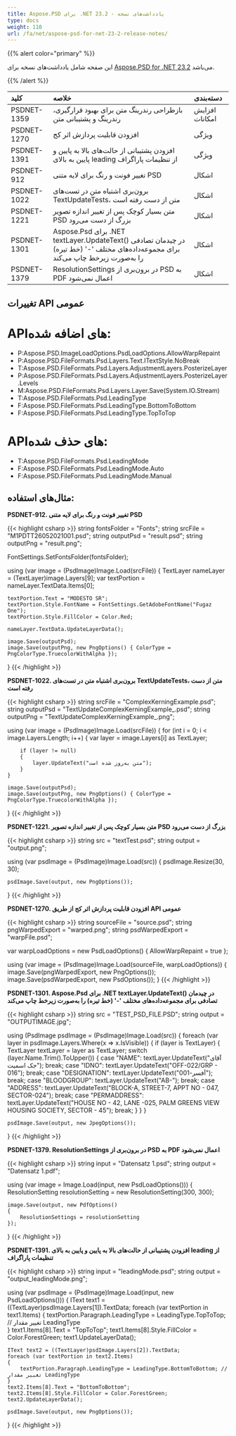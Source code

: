 ```yaml
---
title: Aspose.PSD برای .NET 23.2 - یادداشت‌های نسخه
type: docs
weight: 110
url: /fa/net/aspose-psd-for-net-23-2-release-notes/
---
```


{{% alert color="primary" %}}

این صفحه شامل یادداشت‌های نسخه برای [Aspose.PSD for .NET 23.2](https://www.nuget.org/packages/Aspose.PSD/) می‌باشد.

{{% /alert %}}

|**کلید**|**خلاصه**|**دسته‌بندی**|
| :- | :- | :- |
|PSDNET-1359|بازطراحی رندرینگ متن برای بهبود قرارگیری، رندرینگ و پشتیبانی متن|افزایش امکانات|
|PSDNET-1270|افزودن قابلیت پردازش اثر کج|ویژگی|
|PSDNET-1391|افزودن پشتیبانی از حالت‌های بالا به پایین و پایین به بالای leading از تنظیمات پاراگراف|ویژگی|
|PSDNET-912|تغییر فونت و رنگ برای لایه متنی PSD|اشکال|
|PSDNET-1022|برون‌بری اشتباه متن در تست‌های TextUpdateTests، متن از دست رفته است|اشکال|
|PSDNET-1221|متن بسیار کوچک پس از تغییر اندازه تصویر PSD بزرگ از دست می‌رود|اشکال|
|PSDNET-1301|Aspose.Psd برای .NET textLayer.UpdateText() در چیدمان تصادفی برای مجموعه‌داده‌های مختلف '-' (خط تیره) را به‌صورت زیرخط چاپ می‌کند|اشکال|
|PSDNET-1379|ResolutionSettings در برون‌بری از PSD به PDF اعمال نمی‌شود|اشکال|


## تغییرات API عمومی
# **API‌های اضافه شده:**
- P:Aspose.PSD.ImageLoadOptions.PsdLoadOptions.AllowWarpRepaint
- P:Aspose.PSD.FileFormats.Psd.Layers.Text.ITextStyle.NoBreak
- T:Aspose.PSD.FileFormats.Psd.Layers.AdjustmentLayers.PosterizeLayer
- P:Aspose.PSD.FileFormats.Psd.Layers.AdjustmentLayers.PosterizeLayer.Levels
- M:Aspose.PSD.FileFormats.Psd.Layers.Layer.Save(System.IO.Stream)
- T:Aspose.PSD.FileFormats.Psd.LeadingType
- F:Aspose.PSD.FileFormats.Psd.LeadingType.BottomToBottom
- F:Aspose.PSD.FileFormats.Psd.LeadingType.TopToTop


# **API‌های حذف شده:**
- T:Aspose.PSD.FileFormats.Psd.LeadingMode
- F:Aspose.PSD.FileFormats.Psd.LeadingMode.Auto
- F:Aspose.PSD.FileFormats.Psd.LeadingMode.Manual


## **مثال‌های استفاده:**

**PSDNET-912. تغییر فونت و رنگ برای لایه متنی PSD**

{{< highlight csharp >}}
string fontsFolder = "Fonts";
string srcFile = "M1PDTT26052021001.psd";
string outputPsd = "result.psd";
string outputPng = "result.png";

FontSettings.SetFontsFolder(fontsFolder);

using (var image = (PsdImage)Image.Load(srcFile))
{
    TextLayer nameLayer = (TextLayer)image.Layers[9];
    var textPortion = nameLayer.TextData.Items[0];

    textPortion.Text = "MODESTO SR";
    textPortion.Style.FontName = FontSettings.GetAdobeFontName("Fugaz One");
    textPortion.Style.FillColor = Color.Red;

    nameLayer.TextData.UpdateLayerData();

    image.Save(outputPsd);
    image.Save(outputPng, new PngOptions() { ColorType = PngColorType.TruecolorWithAlpha });
}
{{< /highlight >}}

**PSDNET-1022. برون‌بری اشتباه متن در تست‌های TextUpdateTests، متن از دست رفته است**

{{< highlight csharp >}}
string srcFile = "ComplexKerningExample.psd";
string outputPsd = "TextUpdateComplexKerningExample_.psd";
string outputPng = "TextUpdateComplexKerningExample_.png";

using (var image = (PsdImage)Image.Load(srcFile))
{
    for (int i = 0; i < image.Layers.Length; i++)
    {
        var layer = image.Layers[i] as TextLayer;

        if (layer != null)
        {
            layer.UpdateText("متن به‌روز شده است");
        }
    }

    image.Save(outputPsd);
    image.Save(outputPng, new PngOptions() { ColorType = PngColorType.TruecolorWithAlpha });
}
{{< /highlight >}}

**PSDNET-1221. متن بسیار کوچک پس از تغییر اندازه تصویر PSD بزرگ از دست می‌رود**

{{< highlight csharp >}}
string src = "textTest.psd";
string output = "output.png";

using (var psdImage = (PsdImage)Image.Load(src))
{
    psdImage.Resize(30, 30);

    psdImage.Save(output, new PngOptions());
}
{{< /highlight >}}

**PSDNET-1270. افزودن قابلیت پردازش اثر کج از طریق API عمومی**

{{< highlight csharp >}}
string sourceFile = "source.psd";
string pngWarpedExport = "warped.png";
string psdWarpedExport = "warpFile.psd";

var warpLoadOptions = new PsdLoadOptions() { AllowWarpRepaint = true };

using (var image = (PsdImage)Image.Load(sourceFile, warpLoadOptions))
{
    image.Save(pngWarpedExport, new PngOptions());
    image.Save(psdWarpedExport, new PsdOptions());
}
{{< /highlight >}}

**PSDNET-1301. Aspose.Psd برای .NET textLayer.UpdateText() در چیدمان تصادفی برای مجموعه‌داده‌های مختلف '-' (خط تیره) را به‌صورت زیرخط چاپ می‌کند**

{{< highlight csharp >}}
string src = "TEST_PSD_FILE.PSD";
string output = "OUTPUTIMAGE.jpg";

using (PsdImage psdImage = (PsdImage)Image.Load(src))
{
    foreach (var layer in psdImage.Layers.Where(x => x.IsVisible))
    {
        if (layer is TextLayer)
        {
            TextLayer textLayer = layer as TextLayer;
            switch (layer.Name.Trim().ToUpper())
            {
                case "NAME":
                    textLayer.UpdateText("آقای جک اسمیت");
                    break;
                case "IDNO":
                    textLayer.UpdateText("OFF-022/GRP - 016");
                    break;
                case "DESIGNATION":
                    textLayer.UpdateText("آفسر-001");
                    break;
                case "BLOODGROUP":
                    textLayer.UpdateText("AB-");
                    break;
                case "ADDRESS":
                    textLayer.UpdateText("BLOCK-A, STREET-7, APPT NO - 047, SECTOR-024");
                    break;
                case "PERMADDRESS":
                    textLayer.UpdateText("HOUSE NO - 42, LANE -025, PALM GREENS VIEW HOUSING SOCIETY, SECTOR - 45");
                    break;
            }
        }
    }

    psdImage.Save(output, new JpegOptions());
}
{{< /highlight >}}

**PSDNET-1379. ResolutionSettings در برون‌بری از PSD به PDF اعمال نمی‌شود**

{{< highlight csharp >}}
string input = "Datensatz 1.psd";
string output = "Datensatz 1.pdf";

using (var image = Image.Load(input, new PsdLoadOptions()))
{
    ResolutionSetting resolutionSetting = new ResolutionSetting(300, 300);

    image.Save(output, new PdfOptions()
    {
        ResolutionSettings = resolutionSetting
    });
}
{{< /highlight >}}

**PSDNET-1391. افزودن پشتیبانی از حالت‌های بالا به پایین و پایین به بالای leading از تنظیمات پاراگراف**

{{< highlight csharp >}}
string input = "leadingMode.psd";
string output = "output_leadingMode.png";

using (var psdImage = (PsdImage)Image.Load(input, new PsdLoadOptions()))
{
    IText text1 = ((TextLayer)psdImage.Layers[1]).TextData;
    foreach (var textPortion in text1.Items)
    {
        textPortion.Paragraph.LeadingType = LeadingType.TopToTop; // تغییر مقدار LeadingType   
    }
    text1.Items[8].Text = "TopToTop";
    text1.Items[8].Style.FillColor = Color.ForestGreen;
    text1.UpdateLayerData();

    IText text2 = ((TextLayer)psdImage.Layers[2]).TextData;
    foreach (var textPortion in text2.Items)
    {
        textPortion.Paragraph.LeadingType = LeadingType.BottomToBottom; // تغییر مقدار LeadingType   
    }
    text2.Items[8].Text = "BottomToBottom";
    text2.Items[8].Style.FillColor = Color.ForestGreen;
    text2.UpdateLayerData();

    psdImage.Save(output, new PngOptions());
}
{{< /highlight >}}
